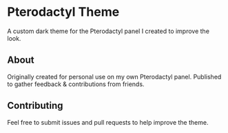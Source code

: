 # Pterodactyl Theme

A custom dark theme for the Pterodactyl panel I created to improve the look.

## About

Originally created for personal use on my own Pterodactyl panel. Published to gather feedback & contributions from friends.

## Contributing

Feel free to submit issues and pull requests to help improve the theme.
